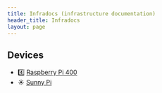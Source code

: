 ```yaml
---
title: Infradocs (infrastructure documentation)
header_title: Infradocs
layout: page
---
```


## Devices

- 4️⃣ [Raspberry Pi 400](./rpi)
- ☀️ [Sunny Pi](./sunny-pi)
